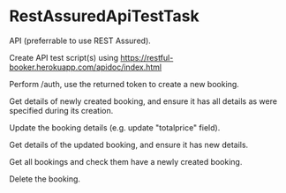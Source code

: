 # RestAssuredApiTestTask
API (preferrable to use REST Assured).

Create API test script(s) using https://restful-booker.herokuapp.com/apidoc/index.html

Perform /auth, use the returned token to create a new booking.

Get details of newly created booking, and ensure it has all details as were specified during its creation.

Update the booking details (e.g. update "totalprice" field). 

Get details of the updated booking, and ensure it has new details.

Get all bookings and check them have a newly created booking.

Delete the booking.
